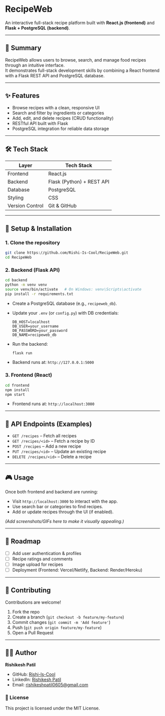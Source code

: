 # RecipeWeb

An interactive full-stack recipe platform built with **React.js (frontend)** and **Flask + PostgreSQL (backend)**.

---

## 📖 Summary
RecipeWeb allows users to browse, search, and manage food recipes through an intuitive interface.  
It demonstrates full-stack development skills by combining a React frontend with a Flask REST API and PostgreSQL database.

---

## ✨ Features
- Browse recipes with a clean, responsive UI  
- Search and filter by ingredients or categories  
- Add, edit, and delete recipes (CRUD functionality)  
- RESTful API built with Flask  
- PostgreSQL integration for reliable data storage  

---

## 🛠 Tech Stack
| Layer     | Tech Stack                     |
|-----------|--------------------------------|
| Frontend  | React.js                       |
| Backend   | Flask (Python) + REST API      |
| Database  | PostgreSQL                     |
| Styling   | CSS        |
| Version Control | Git & GitHub             |

---

## 🚀 Setup & Installation

### 1. Clone the repository
```bash
git clone https://github.com/Rishi-Is-Cool/RecipeWeb.git
cd RecipeWeb
```

### 2. Backend (Flask API)
```bash
cd backend
python -m venv venv
source venv/bin/activate   # On Windows: venv\Scripts\activate
pip install -r requirements.txt
```

- Create a PostgreSQL database (e.g., `recipeweb_db`).
- Update your `.env` (or `config.py`) with DB credentials:
  ```
  DB_HOST=localhost
  DB_USER=your_username
  DB_PASSWORD=your_password
  DB_NAME=recipeweb_db
  ```

- Run the backend:
  ```bash
  flask run
  ```
- Backend runs at: `http://127.0.0.1:5000`

### 3. Frontend (React)
```bash
cd frontend
npm install
npm start
```
- Frontend runs at: `http://localhost:3000`

---

## 📂 API Endpoints (Examples)
- `GET /recipes` – Fetch all recipes  
- `GET /recipes/<id>` – Fetch a recipe by ID  
- `POST /recipes` – Add a new recipe  
- `PUT /recipes/<id>` – Update an existing recipe  
- `DELETE /recipes/<id>` – Delete a recipe  

---

## 🎮 Usage
Once both frontend and backend are running:
- Visit `http://localhost:3000` to interact with the app.  
- Use search bar or categories to find recipes.  
- Add or update recipes through the UI (if enabled).  

*(Add screenshots/GIFs here to make it visually appealing.)*

---

## 📌 Roadmap
- [ ] Add user authentication & profiles  
- [ ] Recipe ratings and comments  
- [ ] Image upload for recipes  
- [ ] Deployment (Frontend: Vercel/Netlify, Backend: Render/Heroku)  

---

## 🤝 Contributing
Contributions are welcome!  

1. Fork the repo  
2. Create a branch (`git checkout -b feature/my-feature`)  
3. Commit changes (`git commit -m 'Add feature'`)  
4. Push (`git push origin feature/my-feature`)  
5. Open a Pull Request  

---

## 👨‍💻 Author
**Rishikesh Patil**  
- GitHub: [Rishi-Is-Cool](https://github.com/Rishi-Is-Cool)
- LinkedIn: [Rishikesh Patil](https://www.linkedin.com/in/rishikesh-patil-486194312/)  
- Email: rishikeshpatil0605@gmail.com  

### **📜 License**

This project is licensed under the MIT License.
